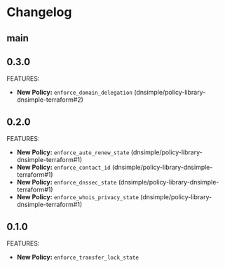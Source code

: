 # Changelog

## main

## 0.3.0

FEATURES:

- **New Policy:** `enforce_domain_delegation` (dnsimple/policy-library-dnsimple-terraform#2)

## 0.2.0

FEATURES:

- **New Policy:** `enforce_auto_renew_state` (dnsimple/policy-library-dnsimple-terraform#1)
- **New Policy:** `enforce_contact_id` (dnsimple/policy-library-dnsimple-terraform#1)
- **New Policy:** `enforce_dnssec_state` (dnsimple/policy-library-dnsimple-terraform#1)
- **New Policy:** `enforce_whois_privacy_state` (dnsimple/policy-library-dnsimple-terraform#1)

## 0.1.0

FEATURES:

- **New Policy:** `enforce_transfer_lock_state`
